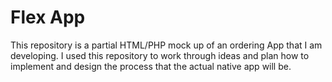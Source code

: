 # Flex App

This repository is a partial HTML/PHP mock up of an ordering App that I am developing. I used this repository to work through ideas and plan how to implement and design the process that the actual native app will be.

